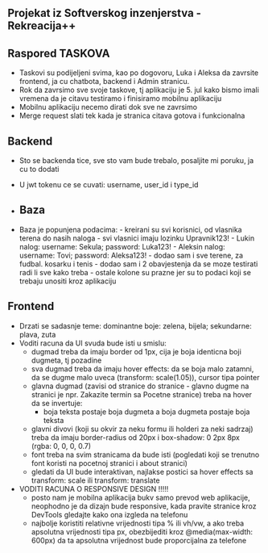 ## Projekat iz Softverskog inzenjerstva - Rekreacija++

## Raspored TASKOVA

- Taskovi su podijeljeni svima, kao po dogovoru, Luka i Aleksa da zavrsite frontend, ja cu chatbota, backend i Admin stranicu.
- Rok da zavrsimo sve svoje taskove, tj aplikaciju je 5. jul kako bismo imali vremena da je citavu testiramo i finisiramo mobilnu aplikaciju
- Mobilnu aplikaciju necemo dirati dok sve ne zavrsimo
- Merge request slati tek kada je stranica citava gotova i funkcionalna

## Backend

- Sto se backenda tice, sve sto vam bude trebalo, posaljite mi poruku, ja cu to dodati
- U jwt tokenu ce se cuvati: username, user_id i type_id

- ## Baza
  
- Baza je popunjena podacima:
      - kreirani su svi korisnici, od vlasnika terena do nasih naloga
      - svi vlasnici imaju lozinku Upravnik123!
      - Lukin nalog: username: Sekula; password: Luka123!
      - Aleksin nalog: username: Tovi; password: Aleksa123!
      - dodao sam i sve terene, za fudbal. kosarku i tenis
      - dodao sam i 2 obavjestenja da se moze testirati radi li sve kako treba
      - ostale kolone su prazne jer su to podaci koji se trebaju unositi kroz aplikaciju

## Frontend

- Drzati se sadasnje teme: dominantne boje: zelena, bijela; sekundarne: plava, zuta
- Voditi racuna da UI svuda bude isti u smislu:
    - dugmad treba da imaju border od 1px, cija je boja identicna boji dugmeta, tj pozadine
    - sva dugmad treba da imaju hover effects: da se boja malo zatamni, da se dugme malo uveca (transform: scale(1.05)), cursor tipa pointer
    - glavna dugmad (zavisi od stranice do stranice - glavno dugme na stranici je npr. Zakazite termin sa Pocetne stranice) treba na hover da se invertuje:
      - boja teksta postaje boja dugmeta a boja dugmeta postaje boja teksta
    - glavni divovi (koji su okvir za neku formu ili holderi za neki sadrzaj) treba da imaju border-radius od 20px i box-shadow: 0 2px 8px (rgba: 0, 0, 0, 0.7)
    - font treba na svim stranicama da bude isti (pogledati koji se trenutno font koristi na pocetnoj stranici i about stranici)
    - gledati da UI bude interaktivan, najlakse postici sa hover effects sa transform: scale ili transform: translate
- VODITI RACUNA O RESPONSIVE DESIGN !!!!!
    - posto nam je mobilna aplikacija bukv samo prevod web aplikacije, neophodno je da dizajn bude responsive, kada pravite stranice kroz DevTools gledajte kako ona izgleda na telefonu
    - najbolje koristiti relativne vrijednosti tipa % ili vh/vw, a ako treba apsolutna vrijednosti tipa px, obezbijediti kroz @media(max-width: 600px) da ta apsolutna vrijednost bude proporcijalna za telefone
